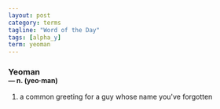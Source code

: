 ```yaml
---
layout: post
category: terms
tagline: "Word of the Day"
tags: [alpha_y]
term: yeoman
---
```


<h3>Yeoman<br/> <small>&mdash; n. (yeo<span>&middot;</span>man)</small></h3>
<p><ol>
<li>a common greeting for a guy whose name you've forgotten</li>
</ol></p>
